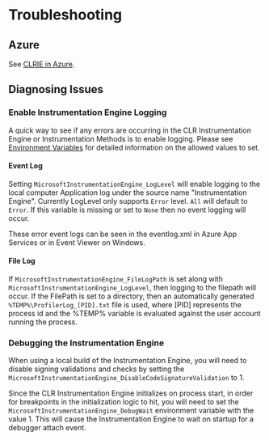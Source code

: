 # Troubleshooting

## Azure

See [CLRIE in Azure](scenarios/azure.md).

## Diagnosing Issues

### Enable Instrumentation Engine Logging

A quick way to see if any errors are occurring in the CLR Instrumentation Engine or Instrumentation Methods is to enable logging. Please see
[Environment Variables](environment_variables.md) for detailed information on the allowed values to set.

#### Event Log

Setting `MicrosoftInstrumentationEngine_LogLevel` will enable logging to the local computer Application log under the source name
"Instrumentation Engine". Currently LogLevel only supports `Error` level. `All` will default to `Error`. If this variable is missing or set to
`None` then no event logging will occur.

These error event logs can be seen in the eventlog.xml in Azure App Services or in Event Viewer on Windows.

#### File Log

If `MicrosoftInstrumentationEngine_FileLogPath` is set along with `MicrosoftInstrumentationEngine_LogLevel`, then logging to the filepath will
occur. If the FilePath is set to a directory, then an automatically generated `%TEMP%\ProfilerLog_[PID].txt` file is used, where [PID]
represents the process id and the %TEMP% variable is evaluated against the user account running the process.

### Debugging the Instrumentation Engine

When using a local build of the Instrumentation Engine, you will need to disable signing validations and checks by setting the
`MicrosoftInstrumentationEngine_DisableCodeSignatureValidation` to 1.

Since the CLR Instrumentation Engine initializes on process start, in order for breakpoints in the initialization logic to hit, you will need
to set the `MicrosoftInstrumentationEngine_DebugWait` environment variable with the value 1. This will cause the Instrumentation Engine to wait
on startup for a debugger attach event.